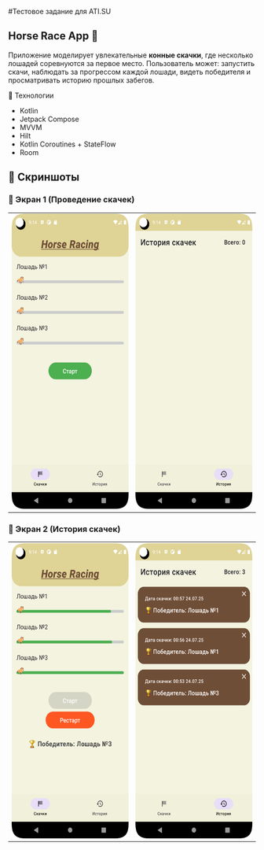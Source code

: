 #Тестовое задание для ATI.SU

## Horse Race App 🐎
Приложение моделирует увлекательные **конные скачки**, где несколько лошадей соревнуются за первое место. Пользователь может: запустить скачи, наблюдать за прогрессом каждой лошади, видеть победителя и просматривать историю прошлых забегов.


🚀 Технологии
- Kotlin
- Jetpack Compose
- MVVM
- Hilt 
- Kotlin Coroutines + StateFlow
- Room

## 📱 Скриншоты

### 🏁 Экран 1 (Проведение скачек)
<table>
  <tr>
    <td><img src="https://github.com/vlandoX/HorseRaceApp/blob/main/Screenshot_1.png?raw=true" width="300" height="600"/></td>
    <td><img src="https://github.com/vlandoX/HorseRaceApp/blob/main/Screenshot_2.png?raw=true" width="300" height="600"/></td>
  </tr>
</table>

### 📜 Экран 2 (История скачек)
<table>
  <tr>
    <td><img src="https://github.com/vlandoX/HorseRaceApp/blob/main/Screenshot_3.png?raw=true" width="300" height="600"/></td>
    <td><img src="https://github.com/vlandoX/HorseRaceApp/blob/main/Screenshot_4.png?raw=true" width="300" height="600"/></td>
  </tr>
</table>
